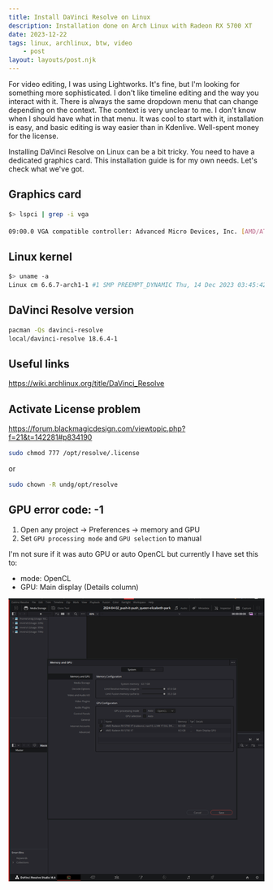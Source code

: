 ```yaml
---
title: Install DaVinci Resolve on Linux
description: Installation done on Arch Linux with Radeon RX 5700 XT
date: 2023-12-22
tags: linux, archlinux, btw, video
    - post
layout: layouts/post.njk
---
```


For video editing, I was using Lightworks. It's fine, but I'm looking for something more sophisticated. I don't like timeline editing and the way you interact with it. There is always the same dropdown menu that can change depending on the context. The context is very unclear to me. I don't know when I should have what in that menu. It was cool to start with it, installation is easy, and basic editing is way easier than in Kdenlive. Well-spent money for the license.

Installing DaVinci Resolve on Linux can be a bit tricky. You need to have a dedicated graphics card. This installation guide is for my own needs. Let's check what we've got.

## Graphics card

```bash
$> lspci | grep -i vga

09:00.0 VGA compatible controller: Advanced Micro Devices, Inc. [AMD/ATI] Navi 10 [Radeon RX 5600 OEM/5600 XT / 5700/5700 XT] (rev c1)
```

## Linux kernel

```bash
$> uname -a
Linux cm 6.6.7-arch1-1 #1 SMP PREEMPT_DYNAMIC Thu, 14 Dec 2023 03:45:42 +0000 x86_64 GNU/Linux
```

## DaVinci Resolve version

```bash
pacman -Qs davinci-resolve
local/davinci-resolve 18.6.4-1
```

## Useful links

https://wiki.archlinux.org/title/DaVinci_Resolve


## Activate License problem

https://forum.blackmagicdesign.com/viewtopic.php?f=21&t=142281#p834190

```bash
sudo chmod 777 /opt/resolve/.license
```
or

```bash
sudo chown -R undg/opt/resolve
```

## GPU error code: -1

1. Open any project -> Preferences -> memory and GPU
2. Set `GPU processing mode` and `GPU selection` to manual

I'm not sure if it was auto GPU or auto OpenCL but currently I have set this to:

- mode: OpenCL
- GPU: Main display (Details column)

![davinci-resolve manual setting for GPU](/img/davinci-manual-gpu-fix-thumb.png)


